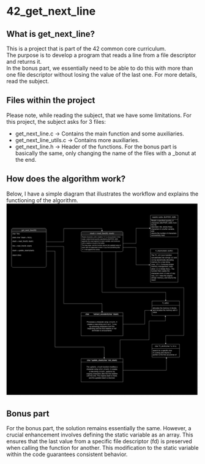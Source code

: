 # 42_get_next_line
## What is get_next_line?
This is a project that is part of the 42 common core curriculum.  
The purpose is to develop a program that reads a line from a file descriptor and returns it.  
In the bonus part, we essentially need to be able to do this with more than one file descriptor without losing the value of the last one.
For more details, read the subject.

## Files within the project
Please note, while reading the subject, that we have some limitations.
For this project, the subject asks for 3 files:
- get_next_line.c -> Contains the main function and some auxiliaries.
- get_next_line_utils.c -> Contains more auxiliaries.
- get_next_line.h -> Header of the functions.
For the bonus part is basically the same, only changing the name of the files with a _bonut at the end.

## How does the algorithm work?
Below, I have a simple diagram that illustrates the workflow and explains the functioning of the algorithm.
![Workflow](workflow.jpg)

## Bonus part
For the bonus part, the solution remains essentially the same. However, a crucial enhancement involves defining the static variable as an array. This ensures that the last value from a specific file descriptor (fd) is preserved when calling the function for another. This modification to the static variable within the code guarantees consistent behavior.
